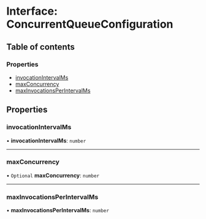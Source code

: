 # Interface: ConcurrentQueueConfiguration

## Table of contents

### Properties

- [invocationIntervalMs](ConcurrentQueueConfiguration.md#invocationintervalms)
- [maxConcurrency](ConcurrentQueueConfiguration.md#maxconcurrency)
- [maxInvocationsPerIntervalMs](ConcurrentQueueConfiguration.md#maxinvocationsperintervalms)

## Properties

### invocationIntervalMs

• **invocationIntervalMs**: `number`

___

### maxConcurrency

• `Optional` **maxConcurrency**: `number`

___

### maxInvocationsPerIntervalMs

• **maxInvocationsPerIntervalMs**: `number`
